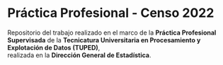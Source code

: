 # Práctica Profesional - Censo 2022

Repositorio del trabajo realizado en el marco de la **Práctica Profesional Supervisada** de la **Tecnicatura Universitaria en Procesamiento y Explotación de Datos (TUPED)**,  
realizada en la **Dirección General de Estadística**.  
